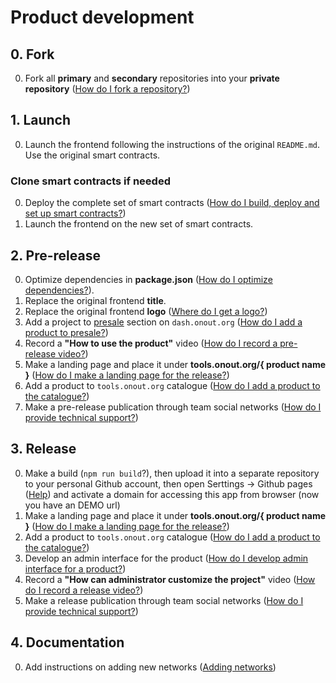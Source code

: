 # Product development

## 0. Fork

0. Fork all **primary** and **secondary** repositories into your **private repository** ([How do I fork a repository?](./faq.md#how-do-i-fork-a-repository))

## 1. Launch

0. Launch the frontend following the instructions of the original `README.md`. Use the original smart contracts.

### Clone smart contracts if needed

0. Deploy the complete set of smart contracts ([How do I build, deploy and set up smart contracts?](./faq.md#how-do-i-build-deploy-and-set-up-smart-contracts))
0. Launch the frontend on the new set of smart contracts.

## 2. Pre-release

0. Optimize dependencies in **package.json** ([How do I optimize dependencies?](./faq.md#how-do-i-optimize-dependencies)).
0. Replace the original frontend **title**.
0. Replace the original frontend **logo** ([Where do I get a logo?](./faq.md#where-do-i-get-a-logo-to-replace-the-original-one))
0. Add a project to [presale](https://dash.onout.org/#/presale) section on `dash.onout.org`  ([How do I add a product to presale?](./faq.md#how-do-i-add-a-project-to-presale))
0. Record a **"How to use the product"** video ([How do I record a pre-release video?](./faq.md#how-do-i-record-a-pre-release-video))
0. Make a landing page and place it under **tools.onout.org/{ product name }** ([How do I make a landing page for the release?](./faq.md#how-do-i-make-a-landing-page-for-the-release))
0. Add a product to `tools.onout.org` catalogue ([How do I add a product to the catalogue?](./faq.md#how-do-i-add-a-product-to-the-catalogue))
0. Make a pre-release publication through team social networks ([How do I provide technical support?](./faq.md#how-do-i-provide-technical-support))

## 3. Release

0. Make a build (```npm run build```?), then upload it into a separate repository to your personal Github account, then open Serttings -> Github pages ([Help](https://docs.github.com/en/pages/quickstart)) and activate a  domain for accessing this app from browser (now you have an DEMO url)
0. Make a landing page and place it under **tools.onout.org/{ product name }** ([How do I make a landing page for the release?](./faq.md#how-do-i-make-a-landing-page-for-the-release))
0. Add a product to `tools.onout.org` catalogue ([How do I add a product to the catalogue?](./faq.md#how-do-i-add-a-product-to-the-catalogue))
0. Develop an admin interface for the product ([How do I develop admin interface for a product?](./faq.md#admin-integration))
0. Record a **"How can administrator customize the project"** video ([How do I record a release video?](./faq.md#how-do-i-record-a-release-video))
0. Make a release publication through team social networks ([How do I provide technical support?](./faq.md#how-do-i-provide-technical-support))

## 4. Documentation

0. Add instructions on adding new networks ([Adding networks](./add_network.md))
